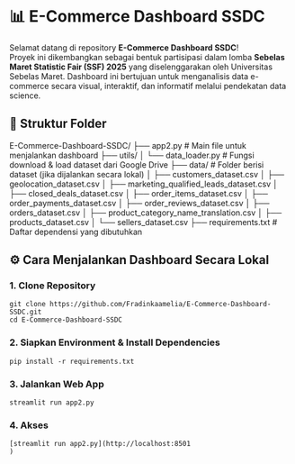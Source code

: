 # 📊 E-Commerce Dashboard SSDC

Selamat datang di repository **E-Commerce Dashboard SSDC**!  
Proyek ini dikembangkan sebagai bentuk partisipasi dalam lomba **Sebelas Maret Statistic Fair (SSF) 2025** yang diselenggarakan oleh Universitas Sebelas Maret. Dashboard ini bertujuan untuk menganalisis data e-commerce secara visual, interaktif, dan informatif melalui pendekatan data science.

## 📁 Struktur Folder

E-Commerce-Dashboard-SSDC/
├── app2.py                   # Main file untuk menjalankan dashboard
├── utils/
│   └── data_loader.py        # Fungsi download & load dataset dari Google Drive
├── data/                     # Folder berisi dataset (jika dijalankan secara lokal)
│   ├── customers_dataset.csv
│   ├── geolocation_dataset.csv
│   ├── marketing_qualified_leads_dataset.csv
│   ├── closed_deals_dataset.csv
│   ├── order_items_dataset.csv
│   ├── order_payments_dataset.csv
│   ├── order_reviews_dataset.csv
│   ├── orders_dataset.csv
│   ├── product_category_name_translation.csv
│   ├── products_dataset.csv
│   └── sellers_dataset.csv
├── requirements.txt          # Daftar dependensi yang dibutuhkan


## ⚙️ Cara Menjalankan Dashboard Secara Lokal

### 1. **Clone Repository**
```
git clone https://github.com/Fradinkaamelia/E-Commerce-Dashboard-SSDC.git
cd E-Commerce-Dashboard-SSDC
```

### 2. **Siapkan Environment & Install Dependencies**
```
pip install -r requirements.txt
```

### 3. **Jalankan Web App**
```
streamlit run app2.py
```
### 4. **Akses**
```
[streamlit run app2.py](http://localhost:8501
)
```
